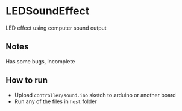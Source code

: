 # LEDSoundEffect
LED effect using computer sound output
## Notes
Has some bugs, incomplete
## How to run
* Upload `controller/sound.ino` sketch to arduino or another board
* Run any of the files in `host` folder
